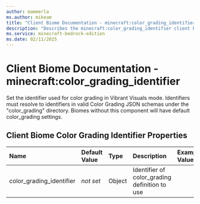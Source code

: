 ```yaml
---
author: mammerla
ms.author: mikeam
title: "Client Biome Documentation - minecraft:color_grading_identifier"
description: "Describes the minecraft:color_grading_identifier client biome"
ms.service: minecraft-bedrock-edition
ms.date: 02/11/2025 
---
```


# Client Biome Documentation - minecraft:color_grading_identifier

Set the identifier used for color grading in Vibrant Visuals mode. Identifiers must resolve to identifiers in valid Color Grading JSON schemas under the "color_grading" directory. Biomes without this component will have default color_grading settings.


## Client Biome Color Grading Identifier Properties

|Name       |Default Value |Type |Description |Example Values |
|:----------|:-------------|:----|:-----------|:------------- |
| color_grading_identifier | *not set* | Object | Identifier of color_grading definition to use |  | 